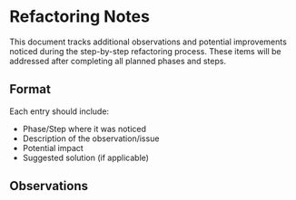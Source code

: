 # Refactoring Notes

This document tracks additional observations and potential improvements noticed during the step-by-step refactoring process. These items will be addressed after completing all planned phases and steps.

## Format
Each entry should include:
- Phase/Step where it was noticed
- Description of the observation/issue
- Potential impact
- Suggested solution (if applicable)

## Observations 